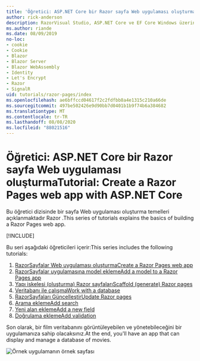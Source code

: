 ```yaml
---
title: 'Öğretici: ASP.NET Core bir Razor sayfa Web uygulaması oluşturma'
author: rick-anderson
description: RazorVisual Studio, ASP.NET Core ve EF Core Windows üzerinde bir sayfa Web uygulaması oluşturun.
ms.author: riande
ms.date: 08/09/2019
no-loc:
- cookie
- Cookie
- Blazor
- Blazor Server
- Blazor WebAssembly
- Identity
- Let's Encrypt
- Razor
- SignalR
uid: tutorials/razor-pages/index
ms.openlocfilehash: ae6bffccd04617f2c2fdfbb8a4e1315c210a66de
ms.sourcegitcommit: 497be502426e9d90bb7d0401b1b9f74b6a384682
ms.translationtype: MT
ms.contentlocale: tr-TR
ms.lasthandoff: 08/08/2020
ms.locfileid: "88021516"
---
```

# <a name="tutorial-create-a-no-locrazor-pages-web-app-with-aspnet-core"></a><span data-ttu-id="f950e-103">Öğretici: ASP.NET Core bir Razor sayfa Web uygulaması oluşturma</span><span class="sxs-lookup"><span data-stu-id="f950e-103">Tutorial: Create a Razor Pages web app with ASP.NET Core</span></span>

<span data-ttu-id="f950e-104">Bu öğretici dizisinde bir sayfa Web uygulaması oluşturma temelleri açıklanmaktadır Razor .</span><span class="sxs-lookup"><span data-stu-id="f950e-104">This series of tutorials explains the basics of building a Razor Pages web app.</span></span> 

[!INCLUDE[](~/includes/advancedRP.md)]

<span data-ttu-id="f950e-105">Bu seri aşağıdaki öğreticileri içerir:</span><span class="sxs-lookup"><span data-stu-id="f950e-105">This series includes the following tutorials:</span></span>

1. [<span data-ttu-id="f950e-106">RazorSayfalar Web uygulaması oluşturma</span><span class="sxs-lookup"><span data-stu-id="f950e-106">Create a Razor Pages web app</span></span>](xref:tutorials/razor-pages/razor-pages-start)
1. [<span data-ttu-id="f950e-107">RazorSayfalar uygulamasına model ekleme</span><span class="sxs-lookup"><span data-stu-id="f950e-107">Add a model to a Razor Pages app</span></span>](xref:tutorials/razor-pages/model)
1. [<span data-ttu-id="f950e-108">Yapı iskelesi (oluşturma) Razor sayfaları</span><span class="sxs-lookup"><span data-stu-id="f950e-108">Scaffold (generate) Razor pages</span></span>](xref:tutorials/razor-pages/page)
1. [<span data-ttu-id="f950e-109">Veritabanı ile çalışma</span><span class="sxs-lookup"><span data-stu-id="f950e-109">Work with a database</span></span>](xref:tutorials/razor-pages/sql)
1. [<span data-ttu-id="f950e-110">RazorSayfaları Güncelleştir</span><span class="sxs-lookup"><span data-stu-id="f950e-110">Update Razor pages</span></span>](xref:tutorials/razor-pages/da1)
1. [<span data-ttu-id="f950e-111">Arama ekleme</span><span class="sxs-lookup"><span data-stu-id="f950e-111">Add search</span></span>](xref:tutorials/razor-pages/search)
1. [<span data-ttu-id="f950e-112">Yeni alan ekleme</span><span class="sxs-lookup"><span data-stu-id="f950e-112">Add a new field</span></span>](xref:tutorials/razor-pages/new-field)
1. [<span data-ttu-id="f950e-113">Doğrulama ekleme</span><span class="sxs-lookup"><span data-stu-id="f950e-113">Add validation</span></span>](xref:tutorials/razor-pages/validation)

<span data-ttu-id="f950e-114">Son olarak, bir film veritabanını görüntüleyebilen ve yönetebileceğini bir uygulamanıza sahip olacaksınız.</span><span class="sxs-lookup"><span data-stu-id="f950e-114">At the end, you'll have an app that can display and manage a database of movies.</span></span>

![Örnek uygulamanın örnek sayfası](index/_static/sample-page.png)
